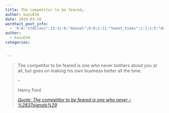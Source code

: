 ```yaml
---
title: The competitor to be feared…
author: kazu634
date: 2010-03-10
wordtwit_post_info:
  - 'O:8:"stdClass":13:{s:6:"manual";b:0;s:11:"tweet_times";i:1;s:5:"delay";i:0;s:7:"enabled";i:1;s:10:"separation";s:2:"60";s:7:"version";s:3:"3.7";s:14:"tweet_template";b:0;s:6:"status";i:2;s:6:"result";a:0:{}s:13:"tweet_counter";i:2;s:13:"tweet_log_ids";a:1:{i:0;i:5157;}s:9:"hash_tags";a:0:{}s:8:"accounts";a:1:{i:0;s:7:"kazu634";}}'
author:
  - kazu634
categories:


---
```

<div class="section">
<blockquote title="Quote" cite="http://37signals.com/svn/posts/2198-the-competitor-to-be-feared-is-one-who-never">
<p>
      The competitor to be feared is one who never bothers about you at all, but goes on making his own business better all the time.
</p>
    
<p>
      &#8211;
</p>
    
<p>
      Henry Ford
</p>
    
<p>
<cite><a href="http://37signals.com/svn/posts/2198-the-competitor-to-be-feared-is-one-who-never" onclick="__gaTracker('send', 'event', 'outbound-article', 'http://37signals.com/svn/posts/2198-the-competitor-to-be-feared-is-one-who-never', 'Quote: The competitor to be feared is one who never &#8211; %2837signals%29');" target="_blank">Quote: The competitor to be feared is one who never &#8211; %2837signals%29</a></cite>
</p>
</blockquote>
</div>
